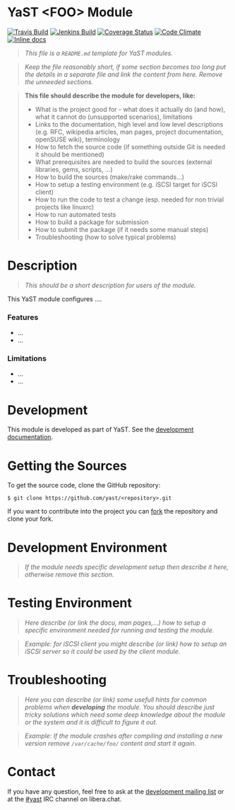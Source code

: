 
YaST &lt;FOO&gt; Module
=======================

<!-- Adapt the used badges, keep the order unchanged so it is unified for all repositories.
  To use the badges replace "foo" by the real repository name.  -->
[![Travis Build](https://travis-ci.org/yast/yast-foo.svg?branch=master)](https://travis-ci.org/yast/yast-foobar)
[![Jenkins Build](http://img.shields.io/jenkins/s/https/ci.opensuse.org/yast-foo-master.svg)](https://ci.opensuse.org/view/Yast/job/yast-foo-master/)
[![Coverage Status](https://img.shields.io/coveralls/yast/yast-foobar.svg)](https://coveralls.io/r/yast/yast-foobar?branch=master)
[![Code Climate](https://codeclimate.com/github/yast/yast-foobar/badges/gpa.svg)](https://codeclimate.com/github/yast/yast-foobar)
[![Inline docs](http://inch-ci.org/github/yast/yast-foobar.svg?branch=master)](http://inch-ci.org/github/yast/yast-foobar)

> *This file is a `README.md` template for YaST modules.*

>  *Keep the file reasonably short, if some section becomes too long put the details in
>  a separate file and link the content from here. Remove the unneeded sections.*

> **This file should describe the module for developers, like:**
> * What is the project good for - what does it actually do (and how),
>   what it cannot do (unsupported scenarios), limitations
> * Links to the documentation, high level and low level descriptions
>   (e.g. RFC, wikipedia articles, man pages, project documentation,
>   openSUSE wiki), terminology
> * How to fetch the source code (if something outside Git is needed it
>   should be mentioned)
> * What prerequisites are needed to build the sources (external
>   libraries, gems, scripts, …)
> * How to build the sources (make/rake commands…)
> * How to setup a testing environment (e.g. iSCSI target for iSCSI client)
> * How to run the code to test a change (esp. needed for non trivial
>   projects like linuxrc)
> * How to run automated tests
> * How to build a package for submission
> * How to submit the package (if it needs some manual steps)
> * Troubleshooting (how to solve typical problems) 


Description
============

> *This should be a short description for users of the module.*

This YaST module configures ....

### Features ###

- ...
- ...

### Limitations ###

- ...
- ...


Development
===========

This module is developed as part of YaST. See the
[development documentation](http://yastgithubio.readthedocs.org/en/latest/development/).


Getting the Sources
===================

To get the source code, clone the GitHub repository:

    $ git clone https://github.com/yast/<repository>.git

If you want to contribute into the project you can
[fork](https://help.github.com/articles/fork-a-repo/) the repository and clone your fork.


Development Environment
=======================

> *If the module needs specific development setup then describe it here,
> otherwise remove this section.*


Testing Environment
===================

> *Here describe (or link the docu, man pages,...) how to setup a specific environment
> needed for running and testing the module.*

> *Example: for iSCSI client you might describe (or link) how to setup an iSCSI server
> so it could be used by the client module.*


Troubleshooting
===============

> *Here you can describe (or link) some usefull hints for common problems when <b>developing</b> the module.
> You should describe just tricky solutions which need some deep knowledge about the module or
> the system and it is difficult to figure it out.*

> *Example: If the module crashes after compiling and installing a new version remove `/var/cache/foo/`
> content and start it again.*


Contact
=======

If you have any question, feel free to ask at the [development mailing
list](http://lists.opensuse.org/yast-devel/) or at the
[#yast](https://web.libera.chat/#yast) IRC channel on libera.chat.
